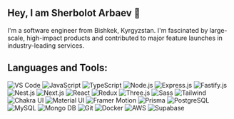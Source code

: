 ## Hey, I am Sherbolot Arbaev 👋

I'm a software engineer from Bishkek, Kyrgyzstan. I'm fascinated by large-scale, high-impact products and contributed to major feature launches in industry-leading services.


## Languages and Tools:
![VS Code](https://img.shields.io/badge/-VSㅤCode-161b22?style=for-the-badge&logo=VisualStudioCode&logoColor=fafafa)
![JavaScript](https://img.shields.io/badge/-JavaScript-161b22?style=for-the-badge&logo=JavaScript&logoColor=fafafa)
![TypeScript](https://img.shields.io/badge/-TypeScript-161b22?style=for-the-badge&logo=TypeScript&logoColor=fafafa)
![Node.js](https://img.shields.io/badge/-Node.js-161b22?style=for-the-badge&logo=Node.js&logoColor=fafafa)
![Express.js](https://img.shields.io/badge/-Express.js-161b22?style=for-the-badge&logo=Express&logoColor=fafafa)
![Fastify.js](https://img.shields.io/badge/-Fastify.js-161b22?style=for-the-badge&logo=Fastify&logoColor=fafafa)
![Nest.js](https://img.shields.io/badge/-Nest.js-161b22?style=for-the-badge&logo=NestJS&logoColor=fafafa)
![Next.js](https://img.shields.io/badge/-Next.js-161b22?style=for-the-badge&logo=Next.js&logoColor=fafafa)
![React](https://img.shields.io/badge/-React-161b22?style=for-the-badge&logo=React&logoColor=fafafa)
![Redux](https://img.shields.io/badge/-Redux-161b22?style=for-the-badge&logo=Redux&logoColor=fafafa)
![Three.js](https://img.shields.io/badge/-Three.js-161b22?style=for-the-badge&logo=Three.js&logoColor=fafafa)
![Sass](https://img.shields.io/badge/-Sass-161b22?style=for-the-badge&logo=Sass&logoColor=fafafa)
![Tailwind](https://img.shields.io/badge/-Tailwind-161b22?style=for-the-badge&logo=Tailwind%20CSS&logoColor=fafafa)
![Chakra UI](https://img.shields.io/badge/-Chakra%20UI-161b22?style=for-the-badge&logo=Chakra%20UI&logoColor=fafafa)
![Material UI](https://img.shields.io/badge/-Material%20UI-161b22?style=for-the-badge&logo=Material-UI&logoColor=fafafa)
![Framer Motion](https://img.shields.io/badge/-Framer%20Motion-161b22?style=for-the-badge&logo=Framer&logoColor=fafafa)
![Prisma](https://img.shields.io/badge/-Prisma-161b22?style=for-the-badge&logo=Prisma&logoColor=fafafa)
![PostgreSQL](https://img.shields.io/badge/-PostgreSQL-161b22?style=for-the-badge&logo=PostgreSQL&logoColor=fafafa)
![MySQL](https://img.shields.io/badge/-MySQL-161b22?style=for-the-badge&logo=MySQL&logoColor=fafafa)
![Mongo DB](https://img.shields.io/badge/-Mongo%20DB-161b22?style=for-the-badge&logo=MongoDB&logoColor=fafafa)
![Git](https://img.shields.io/badge/-Git-161b22?style=for-the-badge&logo=Git&logoColor=fafafa)
![Docker](https://img.shields.io/badge/-Docker-161b22?style=for-the-badge&logo=Docker&logoColor=fafafa)
![AWS](https://img.shields.io/badge/-AWS-161b22?style=for-the-badge&logo=Amazon%20AWS&logoColor=fafafa)
![Supabase](https://img.shields.io/badge/-Supabase-161b22?style=for-the-badge&logo=Supabase&logoColor=fafafa)



<!-- ### Follow Me:
[![Instagram](https://img.shields.io/badge/-Instagram-fff?style=for-the-badge&logo=instagram&logoColor=000)](https://www.instagram.com/thearbaev/)
[![YouTube](https://img.shields.io/badge/-YouTube-fff?style=for-the-badge&logo=YouTube&logoColor=000)](https://www.youtube.com/@arbaevsherbolot)
[![YouTube](https://img.shields.io/badge/-Twitter-fff?style=for-the-badge&logo=Twitter&logoColor=000)](https://twitter.com/arbaevsherbolot)
### My stats:
[![Anurag's GitHub stats](https://github-readme-stats.vercel.app/api?username=anuraghazra&show_icons=true&theme=dark)](https://github.com/anuraghazra/github-readme-stats) 

[![Top Langs](https://github-readme-stats.vercel.app/api/top-langs/?username=anuraghazra&layout=compact&theme=dark)](https://github.com/anuraghazra/github-readme-stats)

 -->
